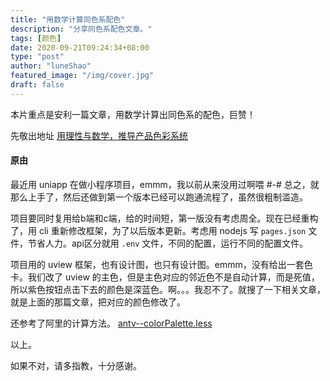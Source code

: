 ```yaml
---
title: "用数学计算同色系配色"
description: "分享同色系配色文章。"
tags: [颜色]
date: 2020-09-21T09:24:34+08:00
type: "post"
author: "luneShao"
featured_image: "/img/cover.jpg"
draft: false
---
```

本片重点是安利一篇文章，用数学计算出同色系的配色，巨赞！

先敬出地址 [用理性与数学，推导产品色彩系统](http://www.woshipm.com/pd/3460402.html)

#### 原由
最近用 uniapp 在做小程序项目，emmm，我以前从来没用过啊喂 #-# 总之，就那么上手了，然后还做到第一个版本已经可以跑通流程了，虽然很粗制滥造。

项目要同时复用给b端和c端，给的时间短，第一版没有考虑周全。现在已经重构了，用 cli 重新修改框架，为了以后版本更新。考虑用 nodejs 写 `pages.json` 文件，节省人力。api区分就用 `.env` 文件，不同的配置，运行不同的配置文件。

项目用的 uview 框架，也有设计图，也只有设计图。emmm，没有给出一套色卡。我们改了 uview 的主色，但是主色对应的邻近色不是自动计算，而是死值，所以紫色按钮点击下去的颜色是深蓝色。啊。。。我忍不了。就搜了一下相关文章，就是上面的那篇文章，把对应的颜色修改了。

还参考了阿里的计算方法。 [antv--colorPalette.less](https://github.com/vueComponent/ant-design-vue/blob/master/components/style/color/colorPalette.less)

以上。

如果不对，请多指教，十分感谢。
